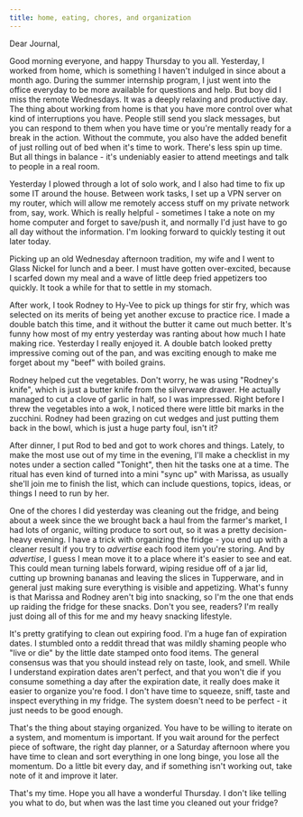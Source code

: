 ```yaml
---
title: home, eating, chores, and organization
---
```


Dear Journal,

Good morning everyone, and happy Thursday to you all. Yesterday, I
worked from home, which is something I haven't indulged in since about a
month ago. During the summer internship program, I just went into the
office everyday to be more available for questions and help. But boy did
I miss the remote Wednesdays. It was a deeply relaxing and productive
day. The thing about working from home is that you have more control
over what kind of interruptions you have. People still send you slack
messages, but you can respond to them when you have time or you're
mentally ready for a break in the action. Without the commute, you also
have the added benefit of just rolling out of bed when it's time to
work. There's less spin up time. But all things in balance - it's
undeniably easier to attend meetings and talk to people in a real room.

Yesterday I plowed through a lot of solo work, and I also had time to
fix up some IT around the house. Between work tasks, I set up a VPN
server on my router, which will allow me remotely access stuff on my
private network from, say, work. Which is really helpful - sometimes I
take a note on my home computer and forget to save/push it, and normally
I'd just have to go all day without the information. I'm looking forward
to quickly testing it out later today.

Picking up an old Wednesday afternoon tradition, my wife and I went to
Glass Nickel for lunch and a beer. I must have gotten over-excited,
because I scarfed down my meal and a wave of little deep fried
appetizers too quickly. It took a while for that to settle in my
stomach.

After work, I took Rodney to Hy-Vee to pick up things for stir fry,
which was selected on its merits of being yet another excuse to practice
rice. I made a double batch this time, and it without the butter it came
out much better. It's funny how most of my entry yesterday was ranting
about how much I hate making rice. Yesterday I really enjoyed it. A
double batch looked pretty impressive coming out of the pan, and was
exciting enough to make me forget about my "beef" with boiled grains.

Rodney helped cut the vegetables. Don't worry, he was using "Rodney's
knife", which is just a butter knife from the silverware drawer. He
actually managed to cut a clove of garlic in half, so I was impressed.
Right before I threw the vegetables into a wok, I noticed there were
little bit marks in the zucchini. Rodney had been grazing on cut wedges
and just putting them back in the bowl, which is just a huge party foul,
isn't it?

After dinner, I put Rod to bed and got to work chores and things.
Lately, to make the most use out of my time in the evening, I'll make a
checklist in my notes under a section called "Tonight", then hit the
tasks one at a time. The ritual has even kind of turned into a mini
"sync up" with Marissa, as usually she'll join me to finish the list,
which can include questions, topics, ideas, or things I need to run by
her.

One of the chores I did yesterday was cleaning out the fridge, and being
about a week since the we brought back a haul from the farmer's market,
I had lots of organic, wilting produce to sort out, so it was a pretty
decision-heavy evening. I have a trick with organizing the fridge - you
end up with a cleaner result if you try to *advertise* each food item
you're storing. And by *advertise*, I guess I mean move it to a place
where it's easier to see and eat. This could mean turning labels
forward, wiping residue off of a jar lid, cutting up browning bananas
and leaving the slices in Tupperware, and in general just making sure
everything is visible and appetizing. What's funny is that Marissa and
Rodney aren't big into snacking, so I'm the one that ends up raiding the
fridge for these snacks. Don't you see, readers? I'm really just doing
all of this for me and my heavy snacking lifestyle.

It's pretty gratifying to clean out expiring food. I'm a huge fan of
expiration dates. I stumbled onto a reddit thread that was mildly
shaming people who "live or die" by the little date stamped onto food
items. The general consensus was that you should instead rely on taste,
look, and smell. While I understand expiration dates aren't perfect, and
that you won't die if you consume something a day after the expiration
date, it really does make it easier to organize you're food. I don't
have time to squeeze, sniff, taste and inspect everything in my fridge.
The system doesn't need to be perfect - it just needs to be good enough.

That's the thing about staying organized. You have to be willing to
iterate on a system, and momentum is important. If you wait around for
the perfect piece of software, the right day planner, or a Saturday
afternoon where you have time to clean and sort everything in one long
binge, you lose all the momentum. Do a little bit every day, and if
something isn't working out, take note of it and improve it later.

That's my time. Hope you all have a wonderful Thursday. I don't like
telling you what to do, but when was the last time you cleaned out your
fridge?

